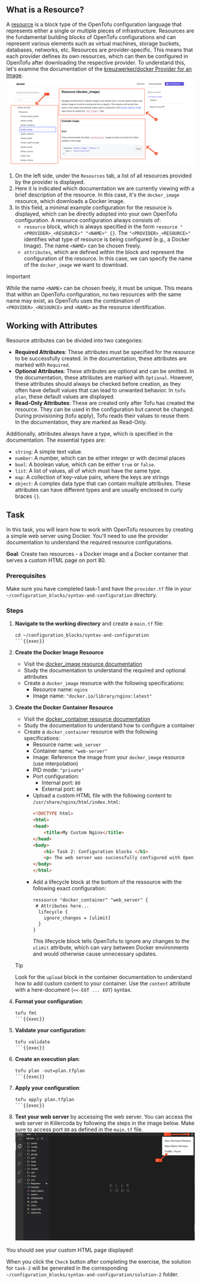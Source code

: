 ## What is a Resource?
A [resource](https://opentofu.org/docs/language/resources/) is a block type of the OpenTofu configuration language that represents either a single or multiple pieces of infrastructure. 
Resources are the fundamental building blocks of OpenTofu configurations and can represent various elements such as virtual machines, storage buckets, databases, networks, etc. 
Resources are provider-specific. This means that each provider defines its own resources, which can then be configured in OpenTofu after downloading the respective provider.
To understand this, let's examine the documentation of the [kreuzwerker/docker Provider for an Image](https://registry.terraform.io/providers/kreuzwerker/docker/latest/docs/resources/image).
![Terraform Registry Documentation site](./../assets/docker_provider_container_site.png)
1. On the left side, under the `Resources` tab, a list of all resources provided by the provider is displayed. 
2. Here it is indicated which documentation we are currently viewing with a brief description of the resource. In this case, it's the `docker_image` resource, which downloads a Docker image.
3. In this field, a minimal example configuration for the resource is displayed, which can be directly adopted into your own OpenTofu configuration. A resource configuration always consists of:
   - `resource` block, which is always specified in the form `resource "<PROVIDER>_<RESOURCE>" "<NAME>" {}`. The `"<PROVIDER>_<RESOURCE>"` identifies what type of resource is being configured (e.g., a Docker Image). The name `<NAME>` can be chosen freely.
   - `attributes`, which are defined within the block and represent the configuration of the resource. In this case, we can specify the name of the `docker_image` we want to download.

> [!IMPORTANT]  
> While the name `<NAME>` can be chosen freely, it must be unique. This means that within an OpenTofu configuration, no two resources with the same name may exist, as OpenTofu uses the combination of `<PROVIDER>_<RESOURCE>` and `<NAME>` as the resource identification.

## Working with Attributes
Resource attributes can be divided into two categories:
- **Required Attributes**: These attributes must be specified for the resource to be successfully created. In the documentation, these attributes are marked with `Required`.
- **Optional Attributes**: These attributes are optional and can be omitted. In the documentation, these attributes are marked with `Optional`. However, these attributes should always be checked before creation, as they often have default values that can lead to unwanted behavior. In `tofu plan`, these default values are displayed.
- **Read-Only Attributes**: These are created only after Tofu has created the resource. They can be used in the configuration but cannot be changed. During provisioning (tofu apply), Tofu reads their values to reuse them. In the documentation, they are marked as Read-Only.

Additionally, attributes always have a type, which is specified in the documentation. The essential types are:
- `string`: A simple text value.
- `number`: A number, which can be either integer or with decimal places
- `bool`: A boolean value, which can be either `true` or `false`.
- `list`: A list of values, all of which must have the same type.
- `map`: A collection of key-value pairs, where the keys are strings
- `object`: A complex data type that can contain multiple attributes. These attributes can have different types and are usually enclosed in curly braces `{}`.

## Task
In this task, you will learn how to work with OpenTofu resources by creating a simple web server using Docker. You'll need to use the provider documentation to understand the required resource configurations.

**Goal**: Create two resources - a Docker image and a Docker container that serves a custom HTML page on port 80.

### Prerequisites
Make sure you have completed task-1 and have the `provider.tf` file in your `~/configuration_blocks/syntax-and-configuration` directory.

### Steps

1. **Navigate to the working directory** and create a `main.tf` file:
    ```shell
    cd ~/configuration_blocks/syntax-and-configuration
    ```{{exec}}

2. **Create the Docker Image Resource**
   - Visit the [docker_image resource documentation](https://registry.terraform.io/providers/kreuzwerker/docker/latest/docs/resources/image)
   - Study the documentation to understand the required and optional attributes
   - Create a `docker_image` resource with the following specifications:
     - Resource name: `nginx`
     - Image name: `"docker.io/library/nginx:latest"`

3. **Create the Docker Container Resource**
   - Visit the [docker_container resource documentation](https://registry.terraform.io/providers/kreuzwerker/docker/latest/docs/resources/container)
   - Study the documentation to understand how to configure a container
   - Create a `docker_container` resource with the following specifications:
     - Resource name: `web_server`
     - Container name: `"web-server"`
     - Image: Reference the image from your `docker_image` resource (use interpolation)
     - PID mode: `"private"`
     - Port configuration:
       - Internal port: `80`
       - External port: `80`
     - Upload a custom HTML file with the following content to `/usr/share/nginx/html/index.html`:
       ```html
       <!DOCTYPE html>
       <html>
       <head>
           <title>My Custom Nginx</title>
       </head>
       <body>
           <h1> Task 2: Configuration blocks </h1>
           <p> The web server was successfully configured with Open Tofu. </p>
       </body>
       </html>
       ```
     - Add a lifecycle block at the bottom of the ressource with the following exact configuration:
       ```hcl
       ressource "docker_container" "web_server" {
        # Attributes here...
         lifecycle {
           ignore_changes = [ulimit]
         }
       }
       ```
       This lifecycle block tells OpenTofu to ignore any changes to the `ulimit` attribute, which can vary between Docker environments and would otherwise cause unnecessary updates.

   > [!TIP]  
   > Look for the `upload` block in the container documentation to understand how to add custom content to your container. Use the `content` attribute with a here-document (`<<-EOT ... EOT`) syntax.

4. **Format your configuration**:
    ```shell
    tofu fmt
    ```{{exec}}

5. **Validate your configuration**:
    ```shell
    tofu validate
    ```{{exec}}

6. **Create an execution plan**:
    ```shell
    tofu plan -out=plan.tfplan
    ```{{exec}}

7. **Apply your configuration**:
    ```shell
    tofu apply plan.tfplan
    ```{{exec}}

8. **Test your web server** by accessing the web server. You can access the web server in Killercoda by following the steps in the image below. Make sure to access port `80` as defined in the `main.tf` file.
   ![Access web server in Killercoda](./../assets/access_ports_killercoda.png)

You should see your custom HTML page displayed!

When you click the `Check` button after completing the exercise, the solution for `task-2` will be generated in the corresponding `~/configuration_blocks/syntax-and-configuration/solution-2` folder.
